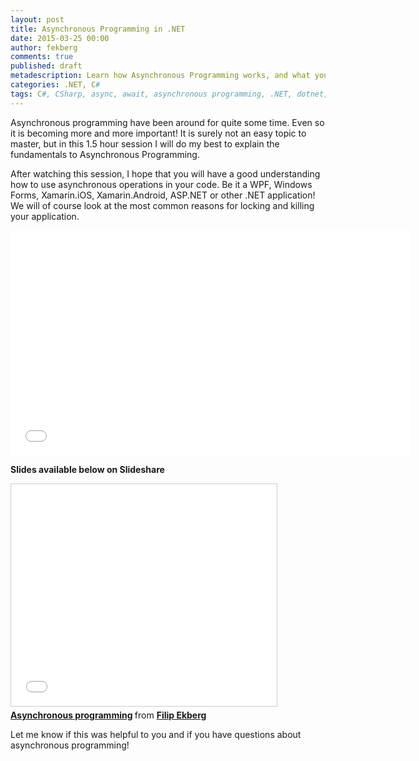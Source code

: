 ```yaml
---
layout: post
title: Asynchronous Programming in .NET
date: 2015-03-25 00:00
author: fekberg
comments: true
published: draft
metadescription: Learn how Asynchronous Programming works, and what you need to know how to avoid deadlocks!
categories: .NET, C#
tags: C#, CSharp, async, await, asynchronous programming, .NET, dotnet, CSharp 6.0, C# 6, Reflector
---
```

Asynchronous programming have been around for quite some time. Even so it is becoming more and more important! It is surely not an easy topic to master, but in this 1.5 hour session I will do my best to explain the fundamentals to Asynchronous Programming.

After watching this session, I hope that you will have a good understanding how to use asynchronous operations in your code. Be it a WPF, Windows Forms, Xamarin.iOS, Xamarin.Android, ASP.NET or other .NET application! We will of course look at the most common reasons for locking and killing your application.

<div class="video-container">
<iframe width="640" height="360" src="//www.youtube.com/embed/fNTf680fTHE" frameborder="0" allowfullscreen></iframe>
</div>

**Slides available below on Slideshare**

<div class="video-container">
<iframe src="//www.slideshare.net/slideshow/embed_code/46291797" width="425" height="355" frameborder="0" marginwidth="0" marginheight="0" scrolling="no" style="border:1px solid #CCC; border-width:1px; margin-bottom:5px; max-width: 100%;" allowfullscreen> </iframe> <div style="margin-bottom:5px"> <strong> <a href="//www.slideshare.net/fekberg1/asynchronous-programming-46291797" title="Asynchronous programming" target="_blank">Asynchronous programming</a> </strong> from <strong><a href="//www.slideshare.net/fekberg1" target="_blank">Filip Ekberg</a></strong> </div>
</div>

Let me know if this was helpful to you and if you have questions about asynchronous programming!
